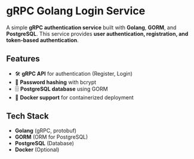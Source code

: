 # gRPC Golang Login Service

A simple **gRPC authentication service** built with **Golang**, **GORM**, and **PostgreSQL**. This service provides **user authentication, registration, and token-based authentication**.

## Features
- 🛠 **gRPC API** for authentication (Register, Login)
- 🔐 **Password hashing** with bcrypt
- 🗄 **PostgreSQL database** using GORM
- 🐳 **Docker support** for containerized deployment

## Tech Stack
- **Golang** (gRPC, protobuf)
- **GORM** (ORM for PostgreSQL)
- **PostgreSQL** (Database)
- **Docker** (Optional)

